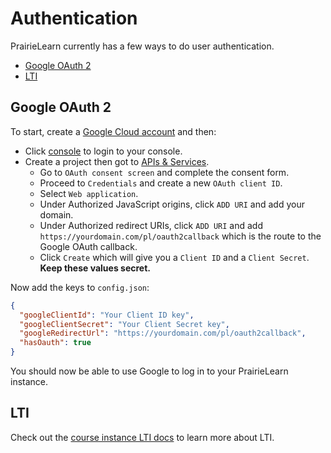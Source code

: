 # Authentication

PrairieLearn currently has a few ways to do user authentication.

- [Google OAuth 2](#google-oauth-2)
- [LTI](../courseInstance.md#lti-overview)

## Google OAuth 2

To start, create a [Google Cloud account](https://cloud.google.com/) and then:

- Click [console](https://console.cloud.google.com/) to login to your console.
- Create a project then got to [APIs & Services](https://console.cloud.google.com/apis/dashboard).
  - Go to `OAuth consent screen` and complete the consent form.
  - Proceed to `Credentials` and create a new `OAuth client ID`.
  - Select `Web application`.
  - Under Authorized JavaScript origins, click `ADD URI` and add your domain.
  - Under Authorized redirect URIs, click `ADD URI` and add `https://yourdomain.com/pl/oauth2callback` which is the route to the Google OAuth callback.
  - Click `Create` which will give you a `Client ID` and a `Client Secret`. **Keep these values secret.**

Now add the keys to `config.json`:

```json title="config.json"
{
  "googleClientId": "Your Client ID key",
  "googleClientSecret": "Your Client Secret key",
  "googleRedirectUrl": "https://yourdomain.com/pl/oauth2callback",
  "hasOauth": true
}
```

You should now be able to use Google to log in to your PrairieLearn instance.

## LTI

Check out the [course instance LTI docs](../courseInstance.md#lti-overview) to learn more about LTI.
